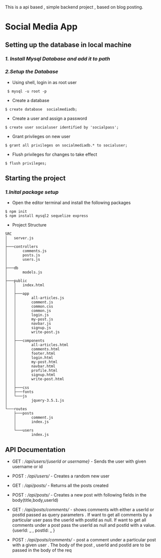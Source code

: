  This is a api based , simple backend project , based on blog posting.

# Social Media App

## **Setting up the database in local machine**

### _1. Install Mysql Database and add it to path_

### _2.Setup the Database_

-   Using shell, login in as root user

```
 $ mysql -u root -p
```

-   Create a database

```
$ create database  socialmediadb;
```

-   Create a user and assign a password

```
$ create user socialuser identified by 'socialpass';
```

-   Grant privileges on new user

```
$ grant all privileges on socialmediadb.* to socialuser;
```

-   Flush privileges for changes to take effect

```
$ flush privileges;
```

## **Starting the project**

### _1.Inital package setup_

-   Open the editor terminal and install the following packages

```
$ npm init
$ npm install mysql2 sequelize express
```

-   Project Structure

```
SRC
│   server.js
│
├───controllers
│       comments.js
│       posts.js
│       users.js
│
├───db
│       models.js
│
├───public
│   │   index.html
│   │
│   ├───app
│   │       all-articles.js
│   │       comment.js
│   │       common.css
│   │       common.js
│   │       login.js
│   │       my-post.js
│   │       navbar.js
│   │       signup.js
│   │       write-post.js
│   │
│   ├───components
│   │       all-articles.html
│   │       comments.html
│   │       footer.html
│   │       login.html
│   │       my-post.html
│   │       navbar.html
│   │       profile.html
│   │       signup.html
│   │       write-post.html
│   │
│   ├───css
│   ├───fonts
│   └───js
│           jquery-3.5.1.js
│
└───routes
    ├───posts
    │       comment.js
    │       index.js
    │
    └───users
            index.js
```

## API Documentation

-   GET : _/api/users/{userId or username}_ - Sends the user with given username or id

-   POST : _/api/users/_ - Creates a random new user

-   GET : _/api/posts/_ - Returns all the posts created

-   POST : _/api/posts/_ - Creates a new post with following fields in the body(title,body,userId)

-   GET : _/api/posts/comments/_ - shows comments with either a userId or postId passed as query parameters . If want to get all comments by a particular user pass the userId with postId as null. If want to get all comments under a post pass the userId as null and postId with a value.
    {userId: _ , postId: _ }

-   POST : _/api/posts/comments/_ - post a comment under a particular post with a given user . The body of the post , userId and postId are to be passed in the body of the req
